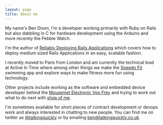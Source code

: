 ```yaml
---
layout: page
title: About me 
---
```


My name's Ben Dixon, I'm a developer working primarily with Ruby on
Rails but also dabbling in C for hardware development using the Arduino and
more recently the Pebble Watch.

I'm the author of <a href="https://leanpub.com/deploying_rails_applications"
target="_blank">Reliably Deploying Rails Applications</a> which covers how
to deploy medium sized Rails Applications in an easy, scalable fashion.

I recently moved to Paris from London and am currently the technical lead at
Active In Time where among other things we make the <a
href="http://www.speedo.com/getspeedofit/getspeedofit_1/getspeedofitapp/gsfapplandingpage.html"
target="_blank">Speedo Fit</a> swimming
app and explore ways to make fitness more fun using technology.

Other projects include working as the software and embedded device developer behind the <a
href="http://www.mousemet.com/" target="_blank">Mousemet Electronic Von
Frey</a> and trying to work out what to do next with <a
href="http://www.shopofme.com" target="_blank">shop of me</a>.

I'm sometimes available for short pieces of contract development or
devops work and always interested in chatting to new
people. You can find me on twitter as <a
href="http://www.talkingquickly.co.uk"
target="_blank">@talkingquickly</a> or by emailing
<a href="mailto:ben@talkingquickly.co.uk" >ben@talkingquickly.co.uk</a>.
